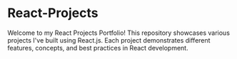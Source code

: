 # React-Projects
Welcome to my React Projects Portfolio! This repository showcases various projects I've built using React.js. Each project demonstrates different features, concepts, and best practices in React development.
